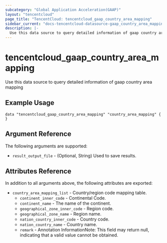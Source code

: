 ```yaml
---
subcategory: "Global Application Acceleration(GAAP)"
layout: "tencentcloud"
page_title: "TencentCloud: tencentcloud_gaap_country_area_mapping"
sidebar_current: "docs-tencentcloud-datasource-gaap_country_area_mapping"
description: |-
  Use this data source to query detailed information of gaap country area mapping
---
```


# tencentcloud_gaap_country_area_mapping

Use this data source to query detailed information of gaap country area mapping

## Example Usage

```hcl
data "tencentcloud_gaap_country_area_mapping" "country_area_mapping" {
}
```

## Argument Reference

The following arguments are supported:

* `result_output_file` - (Optional, String) Used to save results.

## Attributes Reference

In addition to all arguments above, the following attributes are exported:

* `country_area_mapping_list` - Country/region code mapping table.
  * `continent_inner_code` - Continental Code.
  * `continent_name` - The name of the continent.
  * `geographical_zone_inner_code` - Region code.
  * `geographical_zone_name` - Region name.
  * `nation_country_inner_code` - Country code.
  * `nation_country_name` - Country name.
  * `remark` - Annotation InformationNote: This field may return null, indicating that a valid value cannot be obtained.



